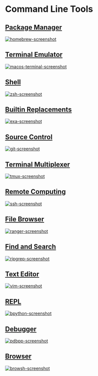 # Command Line Tools

## [Package Manager](package_manager/package_manager.md)

[![homebrew-screenshot](package_manager/brew.jpg)](package_manager/pagacke_manager.md)

## [Terminal Emulator](terminal_emulator/terminal_emulator.md)

[![macos-terminal-screenshot](terminal.jpg)](terminal_emulator/terminal_emulator.md)

## [Shell](shell/shell.md)

[![zsh-screenshot](zsh.jpg)](shell/shell.md)

## [Builtin Replacements](builtin_replacements/builtin_replacements.md)

[![exa-screenshot](exa.jpg)](builtin_replacements/builtin_replacements.md)

## [Source Control](git/git.md)

[![git-screenshot](git/s.jpg)](git/git.md)

## [Terminal Multiplexer](terminal_multiplexer/terminal_multiplexer.md)

[![tmux-screenshot](tmux.jpg)](terminal_multiplexer/terminal_multiplexer.md)

## [Remote Computing](https://github.com/CallumHoward/cli-tools/blob/master/ssh_guide.md)

[![ssh-screenshot](ssh.jpg)](https://github.com/CallumHoward/cli-tools/blob/master/ssh_guide.md)

## [File Browser](file_browser/file_browser.md)

[![ranger-screenshot](ranger.jpg)](file_browser/file_browser.md)

## [Find and Search](search/search.md)

[![ripgrep-screenshot](ripgrep.jpg)](search/search.md)

## [Text Editor](text_editor/text_editor.md)

[![vim-screenshot](vim.jpg)](text_editor/text_editor.md)

## [REPL](repl/repl.md)

[![bpython-screenshot](bpython.jpg)](repl/repl.md)

## [Debugger](debugger/debugger.md)

[![pdbpp-screenshot](pdbpp.jpg)](debugger/debugger.md)

## [Browser](browser/browser.md)

[![browsh-screenshot](browsh.jpg)](browser/browser.md)
